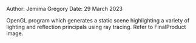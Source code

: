 Author: Jemima Gregory
Date:    29 March 2023

OpenGL program which generates a static scene highlighting a variety of lighting and reflection principals using ray tracing.
Refer to FinalProduct image.
